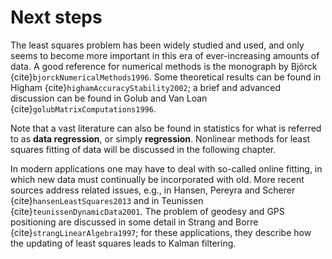 # Next steps

The least squares problem has been widely studied and used, and only seems to become more important in this era of ever-increasing amounts of data.  A good reference for numerical methods is the monograph by Björck {cite}`bjorckNumericalMethods1996`.  Some theoretical results can be found in Higham {cite}`highamAccuracyStability2002`; a brief and advanced discussion can be found in Golub and Van Loan {cite}`golubMatrixComputations1996`.

Note that a vast literature can also be found in statistics for what is referred to as **data regression**, or simply **regression**. Nonlinear methods for least squares fitting of data will be discussed in the following chapter.

In modern applications one may have to deal with so-called online fitting, in which new data must continually be incorporated with old. More recent sources address related issues, e.g., in  Hansen, Pereyra and Scherer {cite}`hansenLeastSquares2013` and in Teunissen {cite}`teunissenDynamicData2001`.  The problem of geodesy and GPS positioning are discussed in some detail in Strang and Borre {cite}`strangLinearAlgebra1997`; for these applications, they describe how the updating of least squares leads to Kalman filtering.
